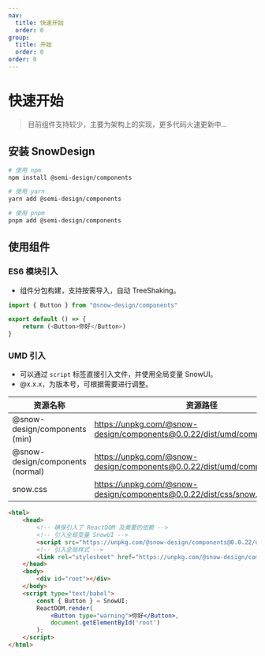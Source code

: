 ```yaml
---
nav:
  title: 快速开始
  order: 0
group:
  title: 开始
  order: 0
order: 0
---
```


# 快速开始

> 目前组件支持较少，主要为架构上的实现，更多代码火速更新中...

## 安装 SnowDesign

```bash
# 使用 npm
npm install @semi-design/components

# 使用 yarn
yarn add @semi-design/components

# 使用 pnpm
pnpm add @semi-design/components
```

## 使用组件


### ES6 模块引入

- 组件分包构建，支持按需导入，自动 TreeShaking。

```js
import { Button } from "@snow-design/components"

export default () => {
    return (<Button>你好</Button>)
}
```

### UMD 引入

- 可以通过 `script` 标签直接引入文件，并使用全局变量 SnowUI。
- @x.x.x，为版本号，可根据需要进行调整。

| 资源名称                         | 资源路径                                                     |
| -------------------------------- | ------------------------------------------------------------ |
| @snow-design/components (min)    | https://unpkg.com/@snow-design/components@0.0.22/dist/umd/components.js |
| @snow-design/components (normal) | https://unpkg.com/@snow-design/components@0.0.22/dist/umd/components.min.js |
| snow.css                         | https://unpkg.com/@snow-design/components@0.0.22/dist/css/snow.css |

```html
<html>
    <head>
        <!-- 确保引入了 ReactDOM 及需要的依赖 -->
        <!-- 引入全局变量 SnowUI -->
        <script src="https://unpkg.com/@snow-design/components@0.0.22/dist/umd/components.js"></script>
		<!-- 引入全局样式 -->
        <link rel="stylesheet" href="https://unpkg.com/@snow-design/components@0.0.22/dist/css/snow.css">
    </head>
    <body>
        <div id="root"></div>
    </body>
    <script type="text/babel">
        const { Button } = SnowUI;
        ReactDOM.render(
            <Button type="warning">你好</Button>,
            document.getElementById('root')
        );
    </script>
</html>
```


